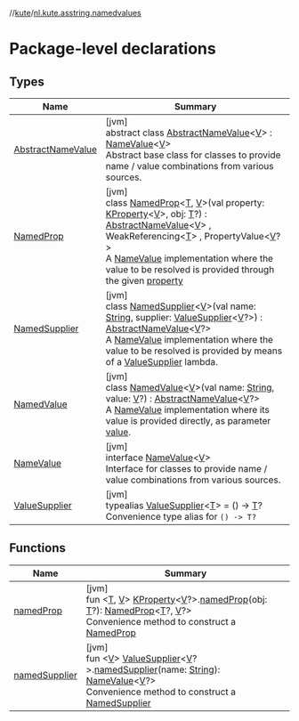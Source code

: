 //[kute](../../index.md)/[nl.kute.asstring.namedvalues](index.md)

# Package-level declarations

## Types

| Name | Summary |
|---|---|
| [AbstractNameValue](-abstract-name-value/index.md) | [jvm]<br>abstract class [AbstractNameValue](-abstract-name-value/index.md)&lt;[V](-abstract-name-value/index.md)&gt; : [NameValue](-name-value/index.md)&lt;[V](-abstract-name-value/index.md)&gt; <br>Abstract base class for classes to provide name / value combinations from various sources. |
| [NamedProp](-named-prop/index.md) | [jvm]<br>class [NamedProp](-named-prop/index.md)&lt;[T](-named-prop/index.md), [V](-named-prop/index.md)&gt;(val property: [KProperty](https://kotlinlang.org/api/latest/jvm/stdlib/kotlin.reflect/-k-property/index.html)&lt;[V](-named-prop/index.md)&gt;, obj: [T](-named-prop/index.md)?) : [AbstractNameValue](-abstract-name-value/index.md)&lt;[V](-named-prop/index.md)&gt; , WeakReferencing&lt;[T](-named-prop/index.md)&gt; , PropertyValue&lt;[V](-named-prop/index.md)?&gt; <br>A [NameValue](-name-value/index.md) implementation where the value to be resolved is provided through the given [property](-named-prop/property.md) |
| [NamedSupplier](-named-supplier/index.md) | [jvm]<br>class [NamedSupplier](-named-supplier/index.md)&lt;[V](-named-supplier/index.md)&gt;(val name: [String](https://kotlinlang.org/api/latest/jvm/stdlib/kotlin/-string/index.html), supplier: [ValueSupplier](-value-supplier/index.md)&lt;[V](-named-supplier/index.md)?&gt;) : [AbstractNameValue](-abstract-name-value/index.md)&lt;[V](-named-supplier/index.md)?&gt; <br>A [NameValue](-name-value/index.md) implementation where the value to be resolved is provided by means of a [ValueSupplier](-value-supplier/index.md) lambda. |
| [NamedValue](-named-value/index.md) | [jvm]<br>class [NamedValue](-named-value/index.md)&lt;[V](-named-value/index.md)&gt;(val name: [String](https://kotlinlang.org/api/latest/jvm/stdlib/kotlin/-string/index.html), value: [V](-named-value/index.md)?) : [AbstractNameValue](-abstract-name-value/index.md)&lt;[V](-named-value/index.md)?&gt; <br>A [NameValue](-name-value/index.md) implementation where its value is provided directly, as parameter [value](-named-value/value.md). |
| [NameValue](-name-value/index.md) | [jvm]<br>interface [NameValue](-name-value/index.md)&lt;[V](-name-value/index.md)&gt;<br>Interface for classes to provide name / value combinations from various sources. |
| [ValueSupplier](-value-supplier/index.md) | [jvm]<br>typealias [ValueSupplier](-value-supplier/index.md)&lt;[T](-value-supplier/index.md)&gt; = () -&gt; [T](-value-supplier/index.md)?<br>Convenience type alias for `() -> T?` |

## Functions

| Name | Summary |
|---|---|
| [namedProp](named-prop.md) | [jvm]<br>fun &lt;[T](named-prop.md), [V](named-prop.md)&gt; [KProperty](https://kotlinlang.org/api/latest/jvm/stdlib/kotlin.reflect/-k-property/index.html)&lt;[V](named-prop.md)?&gt;.[namedProp](named-prop.md)(obj: [T](named-prop.md)?): [NamedProp](-named-prop/index.md)&lt;[T](named-prop.md)?, [V](named-prop.md)?&gt;<br>Convenience method to construct a [NamedProp](-named-prop/index.md) |
| [namedSupplier](named-supplier.md) | [jvm]<br>fun &lt;[V](named-supplier.md)&gt; [ValueSupplier](-value-supplier/index.md)&lt;[V](named-supplier.md)?&gt;.[namedSupplier](named-supplier.md)(name: [String](https://kotlinlang.org/api/latest/jvm/stdlib/kotlin/-string/index.html)): [NameValue](-name-value/index.md)&lt;[V](named-supplier.md)?&gt;<br>Convenience method to construct a [NamedSupplier](-named-supplier/index.md) |
